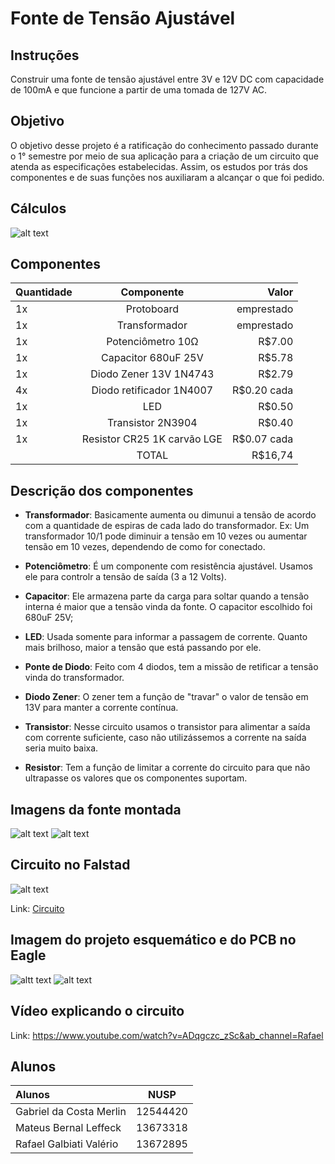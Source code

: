 # Fonte de Tensão Ajustável

## Instruções

Construir uma fonte de tensão ajustável entre 3V e 12V DC com capacidade de 100mA e que funcione a partir de uma tomada de 127V AC.

## Objetivo

O objetivo desse projeto é a ratificação do conhecimento passado durante o 1° semestre por meio de sua aplicação para a criação de um circuito que atenda as especificações estabelecidas. Assim, os estudos por trás dos componentes e de suas funções nos auxiliaram a alcançar o que foi pedido.

## Cálculos

![alt text][foto1]

[foto1]: https://i.imgur.com/PvzGco1.png

## Componentes

| Quantidade |         Componente          |    Valor    |
| :--------- |:--------------------------: | ----------: |
| 1x         | Protoboard                  | emprestado  |
| 1x         |     Transformador           | emprestado  |
| 1x         | Potenciômetro 10Ω           | R$7.00      |
| 1x         | Capacitor 680uF 25V         | R$5.78      |
| 1x         | Diodo Zener 13V 1N4743      | R$2.79      |
| 4x         | Diodo retificador 1N4007    | R$0.20 cada |
| 1x         | LED                         | R$0.50      |
| 1x         | Transistor 2N3904           | R$0.40      |
| 1x         | Resistor CR25 1K carvão LGE | R$0.07 cada |
|            |         TOTAL               | R$16,74     |

## Descrição dos componentes

* **Transformador**: Basicamente aumenta ou dimunui a tensão de acordo com a quantidade de espiras de cada lado do transformador. Ex: Um transformador 10/1 pode diminuir a tensão em 10 vezes ou aumentar tensão em 10 vezes, dependendo de como for conectado.

* **Potenciômetro**: É um componente com resistência ajustável. Usamos ele para controlr a tensão de saída (3 a 12 Volts).

* **Capacitor**:  Ele armazena parte da carga para soltar quando a tensão interna é maior que a tensão vinda da fonte. O capacitor escolhido foi 680uF 25V;

* **LED**: Usada somente para informar a passagem de corrente. Quanto mais brilhoso, maior a tensão que está passando por ele.

* **Ponte de Diodo**: Feito com 4 diodos, tem a missão de retificar a tensão vinda do transformador.

* **Diodo Zener**: O zener tem a função de "travar" o valor de tensão em 13V para manter a corrente contínua.

* **Transistor**: Nesse circuito usamos o transistor para alimentar a saída com corrente suficiente, caso não utilizássemos a corrente na saída seria muito baixa.

* **Resistor**: Tem a função de limitar a corrente do circuito para que não ultrapasse os valores que os componentes suportam.

## Imagens da fonte montada

![alt text][foto2]
![alt text][foto3]

[foto2]: https://i.imgur.com/fknIOfn.jpeg
[foto3]: https://i.imgur.com/iAvvsa3.jpeg

## Circuito no Falstad

![alt text][foto4]

[foto4]: https://i.imgur.com/Js8pvWE.png

Link: [Circuito](https://tinyurl.com/2bhms637)

## Imagem do projeto esquemático e do PCB no Eagle

![altt text][foto5]
![alt text][foto6]

[foto5]: https://i.imgur.com/AwHHvlB.png
[foto6]: https://i.imgur.com/Xo6GL79.png

## Vídeo explicando o circuito

Link: https://www.youtube.com/watch?v=ADqgczc_zSc&ab_channel=Rafael

## Alunos

|         Alunos          |   NUSP    |
| :---------------------- | :-------: |
| Gabriel da Costa Merlin |  12544420 |
| Mateus Bernal Leffeck   |  13673318 |
| Rafael Galbiati Valério |  13672895 |
